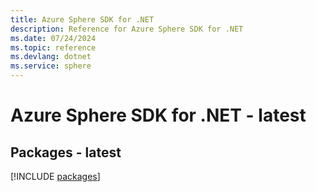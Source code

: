 ```yaml
---
title: Azure Sphere SDK for .NET
description: Reference for Azure Sphere SDK for .NET
ms.date: 07/24/2024
ms.topic: reference
ms.devlang: dotnet
ms.service: sphere
---
```

# Azure Sphere SDK for .NET - latest
## Packages - latest
[!INCLUDE [packages](sphere-index.md)]